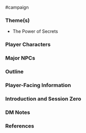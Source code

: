  #campaign 

### Theme(s)

* The Power of Secrets

### Player Characters



### Major NPCs



### Outline



### Player-Facing Information



### Introduction and Session Zero



### DM Notes



### References

